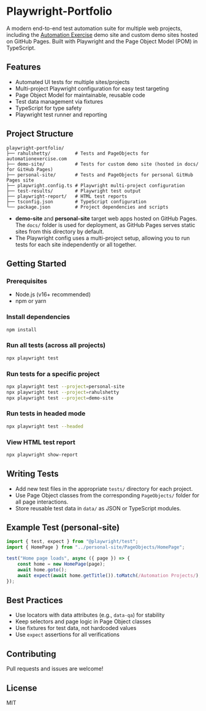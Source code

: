# Playwright-Portfolio

A modern end-to-end test automation suite for multiple web projects, including the [Automation Exercise](https://automationexercise.com/) demo site and custom demo sites hosted on GitHub Pages. Built with Playwright and the Page Object Model (POM) in TypeScript.

## Features

- Automated UI tests for multiple sites/projects
- Multi-project Playwright configuration for easy test targeting
- Page Object Model for maintainable, reusable code
- Test data management via fixtures
- TypeScript for type safety
- Playwright test runner and reporting

## Project Structure

```
playwright-portfolio/
├── rahulshetty/         # Tests and PageObjects for automationexercise.com
├── demo-site/           # Tests for custom demo site (hosted in docs/ for GitHub Pages)
├── personal-site/       # Tests and PageObjects for personal GitHub Pages site
├── playwright.config.ts # Playwright multi-project configuration
├── test-results/        # Playwright test output
├── playwright-report/   # HTML test reports
├── tsconfig.json        # TypeScript configuration
└── package.json         # Project dependencies and scripts
```

- **demo-site** and **personal-site** target web apps hosted on GitHub Pages. The `docs/` folder is used for deployment, as GitHub Pages serves static sites from this directory by default.
- The Playwright config uses a multi-project setup, allowing you to run tests for each site independently or all together.

## Getting Started

### Prerequisites

- Node.js (v16+ recommended)
- npm or yarn

### Install dependencies

```sh
npm install
```

### Run all tests (across all projects)

```sh
npx playwright test
```

### Run tests for a specific project

```sh
npx playwright test --project=personal-site
npx playwright test --project=rahulshetty
npx playwright test --project=demo-site
```

### Run tests in headed mode

```sh
npx playwright test --headed
```

### View HTML test report

```sh
npx playwright show-report
```

## Writing Tests

- Add new test files in the appropriate `tests/` directory for each project.
- Use Page Object classes from the corresponding `PageObjects/` folder for all page interactions.
- Store reusable test data in `data/` as JSON or TypeScript modules.

## Example Test (personal-site)

```typescript
import { test, expect } from "@playwright/test";
import { HomePage } from "../personal-site/PageObjects/HomePage";

test("Home page loads", async ({ page }) => {
	const home = new HomePage(page);
	await home.goto();
	await expect(await home.getTitle()).toMatch(/Automation Projects/);
});
```

## Best Practices

- Use locators with data attributes (e.g., `data-qa`) for stability
- Keep selectors and page logic in Page Object classes
- Use fixtures for test data, not hardcoded values
- Use `expect` assertions for all verifications

## Contributing

Pull requests and issues are welcome!

## License

MIT
